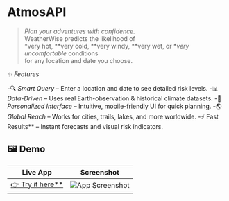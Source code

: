 # AtmosAPI

> *Plan your adventures with confidence.*  
> WeatherWise predicts the likelihood of  
> *very hot, **very cold, **very windy, **very wet, or **very uncomfortable* conditions  
> for any location and date you choose.



*✨ Features*

-🔍 *Smart Query* – Enter a location and date to see detailed risk levels.
-📊 *Data-Driven* – Uses real Earth-observation & historical climate datasets.
-🎨 *Personalized Interface* – Intuitive, mobile-friendly UI for quick planning.
-🌎 *Global Reach* – Works for cities, trails, lakes, and more worldwide.
-⚡ Fast Results** – Instant forecasts and visual risk indicators.


## 🖼 Demo

| Live App | Screenshot |
|---------|------------|
| [👉 Try it here**](https://storage.appilix.com/uploads/app-apk-68d29b6834934-1758632808.apk) | ![App Screenshot](./assets/screenshot.png) |
